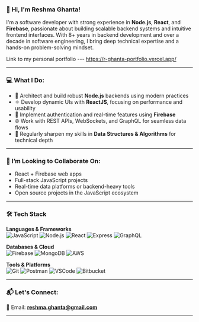 ### 👋 Hi, I'm Reshma Ghanta!

I'm a software developer with strong experience in **Node.js**, **React**, and **Firebase**, passionate about building scalable backend systems and intuitive frontend interfaces. With 8+ years in backend development and over a decade in software engineering, I bring deep technical expertise and a hands-on problem-solving mindset.

Link to my personal portfolio --- https://r-ghanta-portfolio.vercel.app/

---

### 💻 What I Do:
- 🔧 Architect and build robust **Node.js** backends using modern practices
- ⚛️ Develop dynamic UIs with **ReactJS**, focusing on performance and usability
- 🔐 Implement authentication and real-time features using **Firebase**
- 🌐 Work with REST APIs, WebSockets, and GraphQL for seamless data flows
- 🧠 Regularly sharpen my skills in **Data Structures & Algorithms** for technical depth

---

### 🤝 I’m Looking to Collaborate On:
- React + Firebase web apps
- Full-stack JavaScript projects
- Real-time data platforms or backend-heavy tools
- Open source projects in the JavaScript ecosystem

---

### 🛠 Tech Stack

**Languages & Frameworks**  
![JavaScript](https://img.shields.io/badge/-JavaScript-F7DF1E?logo=javascript&logoColor=000&style=flat)
![Node.js](https://img.shields.io/badge/-Node.js-339933?logo=node.js&logoColor=fff&style=flat)
![React](https://img.shields.io/badge/-React-61DAFB?logo=react&logoColor=000&style=flat)
![Express](https://img.shields.io/badge/-Express.js-000000?logo=express&logoColor=fff&style=flat)
![GraphQL](https://img.shields.io/badge/-GraphQL-E10098?logo=graphql&logoColor=fff&style=flat)

**Databases & Cloud**  
![Firebase](https://img.shields.io/badge/-Firebase-FFCA28?logo=firebase&logoColor=000&style=flat)
![MongoDB](https://img.shields.io/badge/-MongoDB-47A248?logo=mongodb&logoColor=fff&style=flat)
![AWS](https://img.shields.io/badge/-AWS-232F3E?logo=amazon-aws&logoColor=fff&style=flat)

**Tools & Platforms**  
![Git](https://img.shields.io/badge/-Git-F05032?logo=git&logoColor=fff&style=flat)
![Postman](https://img.shields.io/badge/-Postman-FF6C37?logo=postman&logoColor=fff&style=flat)
![VSCode](https://img.shields.io/badge/-VSCode-007ACC?logo=visual-studio-code&logoColor=fff&style=flat)
![Bitbucket](https://img.shields.io/badge/-Bitbucket-0052CC?logo=bitbucket&logoColor=fff&style=flat)


---

### 📬 Let's Connect:
📧 Email: **reshma.ghanta@gmail.com**

---

<!---
ReshmaGhanta/ReshmaGhanta is a ✨ special ✨ repository because its `README.md` (this file) appears on your GitHub profile.
You can click the Preview link to take a look at your changes.
--->
